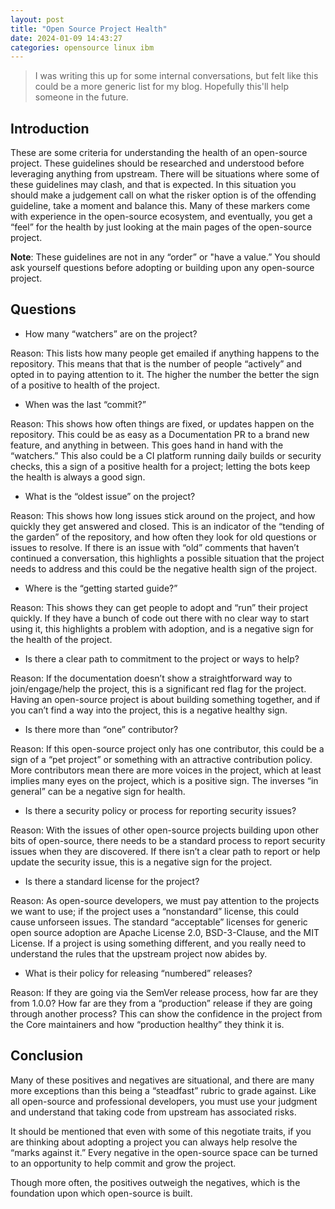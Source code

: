 ```yaml
---
layout: post
title: "Open Source Project Health"
date: 2024-01-09 14:43:27
categories: opensource linux ibm
---
```


> I was writing this up for some internal conversations, but felt like this could be a more generic list for my blog. Hopefully this'll help someone in the future.

## Introduction

These are some criteria for understanding the health of an open-source project. These guidelines should be researched and understood before leveraging anything from upstream. There will be situations where some of these guidelines may clash, and that is expected.  In this situation you should make a judgement call on what the risker option is of the offending guideline, take a moment and balance this. Many of these markers come with experience in the open-source ecosystem, and eventually, you get a “feel” for the health by just looking at the main pages of the open-source project.

**Note**: These guidelines are not in any “order” or "have a value.” You should ask yourself questions before adopting or building upon any open-source project.

## Questions

- How many “watchers” are on the project?

Reason: This lists how many people get emailed if anything happens to the repository. This means that that is the number of people “actively” and opted in to paying attention to it. The higher the number the better the sign of a positive to health of the project.

- When was the last “commit?”

Reason: This shows how often things are fixed, or updates happen on the repository.  This could be as easy as a Documentation PR to a brand new feature, and anything in between. This goes hand in hand with the “watchers.” This also could be a CI platform running daily builds or security checks, this a sign of a positive health for a project; letting the bots keep the health is always a good sign.

- What is the “oldest issue” on the project?

Reason: This shows how long issues stick around on the project, and how quickly they get answered and closed. This is an indicator of the “tending of the garden” of the repository, and how often they look for old questions or issues to resolve. If there is an issue with “old” comments that haven’t continued a conversation, this highlights a possible situation that the project needs to address and this could be the negative health sign of the project.

- Where is the “getting started guide?”

Reason: This shows they can get people to adopt and “run” their project quickly. If they have a bunch of code out there with no clear way to start using it, this highlights a problem with adoption, and is a negative sign for the health of the project.

- Is there a clear path to commitment to the project or ways to help?

Reason: If the documentation doesn’t show a straightforward way to join/engage/help the project, this is a significant red flag for the project. Having an open-source project is about building something together, and if you can’t find a way into the project, this is a negative healthy sign.

- Is there more than “one” contributor?

Reason: If this open-source project only has one contributor, this could be a sign of a “pet project” or something with an attractive contribution policy. More contributors mean there are more voices in the project, which at least implies many eyes on the project, which is a positive sign. The inverses “in general” can be a negative sign for health.

- Is there a security policy or process for reporting security issues?

Reason: With the issues of other open-source projects building upon other bits of open-source, there needs to be a standard process to report security issues when they are discovered. If there isn’t a clear path to report or help update the security issue, this is a negative sign for the project.

- Is there a standard license for the project?

Reason: As open-source developers, we must pay attention to the projects we want to use; if the project uses a “nonstandard” license, this could cause unforseen issues. The standard “acceptable” licenses for generic open source adoption are Apache License 2.0, BSD-3-Clause, and the MIT License. If a project is using something different, and you really need to understand the rules that the upstream project now abides by.

- What is their policy for releasing “numbered” releases?

Reason: If they are going via the SemVer release process, how far are they from 1.0.0? How far are they from a “production” release if they are going through another process? This can show the confidence in the project from the Core maintainers and how “production healthy” they think it is.

## Conclusion

Many of these positives and negatives are situational, and there are many more exceptions than this being a “steadfast” rubric to grade against. Like all open-source and professional developers, you must use your judgment and understand that taking code from upstream has associated risks.

It should be mentioned that even with some of this negotiate traits, if you are thinking about adopting a project you can always help resolve the “marks against it.” Every negative in the open-source space can be turned to an opportunity to help commit and grow the project.

Though more often, the positives outweigh the negatives, which is the foundation upon which open-source is built.
